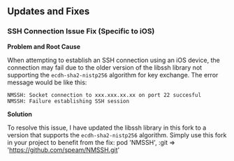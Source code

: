 ## Updates and Fixes

### SSH Connection Issue Fix (Specific to iOS)
**Problem and Root Cause**

When attempting to establish an SSH connection using an iOS device, the connection may fail due to the older version of the libssh library not supporting the `ecdh-sha2-nistp256` algorithm for key exchange. The error message would be like this:

```
NMSSH: Socket connection to xxx.xxx.xx.xx on port 22 succesful
NMSSH: Failure establishing SSH session
```

**Solution**

To resolve this issue, I have updated the libssh library in this fork to a version that supports the `ecdh-sha2-nistp256` algorithm. Simply use this fork in your project to benefit from the fix:
pod 'NMSSH', :git => 'https://github.com/speam/NMSSH.git'
